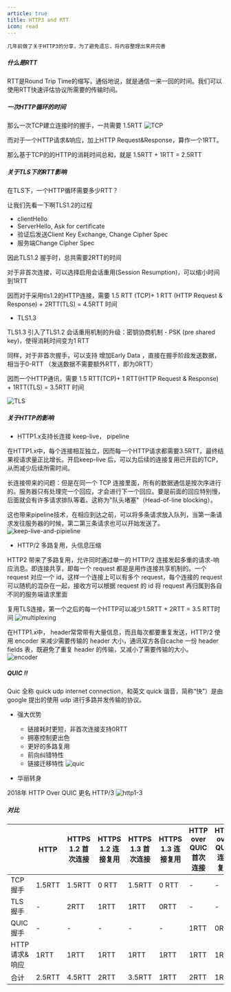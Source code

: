 ```yaml
---
article: true
title: HTTP3 and RTT
icon: read
---
```


`几年前做了关于HTTP3的分享，为了避免遗忘，将内容整理出来并完善`

##### 什么是RTT
RTT是Round Trip Time的缩写，通俗地说，就是通信一来一回的时间。我们可以使用RTT快速评估协议所需要的传输时间。


##### 一次HTTP循环的时间

那么一次TCP建立连接时的握手，一共需要 1.5RTT
![TCP](./http3/d.png)

而对于一个HTTP请求&响应，加上HTTP Request&Response，算作一个1RTT。

那么基于TCP的的HTTP的消耗时间总和，就是 1.5RTT + 1RTT = 2.5RTT

##### 关于TLS下的RTT影响
在TLS下，一个HTTP循环需要多少RTT？

让我们先看一下啊TLS1.2的过程
  - clientHello
  - ServerHello, Ask for certificate
  - 验证后发送Client Key Exchange, Change Cipher Spec
  - 服务端Change Cipher Spec

因此TLS1.2 握手时，总共需要2RTT的时间

对于非首次连接，可以选择启用会话重用(Session Resumption)，可以缩小时间到1RTT

因而对于采用tls1.2的HTTP连接，需要 1.5 RTT (TCP)+ 1 RTT (HTTP Request & Response) + 2RTT(TLS) = 4.5RTT 时间

- TLS1.3

TLS1.3 引入了TLS1.2 会话重用机制的升级：密钥协商机制 - PSK (pre shared key)，使得消耗时间变为1 RTT

同样，对于非首次握手，可以支持 增加Early Data ，直接在握手阶段发送数据，相当于0-RTT （发送数据不需要额外RTT，即为0RTT）

因而一个HTTP通讯，需要 1.5 RTT(TCP)+ 1 RTT(HTTP Request & Response) + 1RTT(TLS) = 3.5RTT 时间

![TLS](./http3/tls.png)

##### 关于HTTP的影响

- HTTP1.x支持长连接 keep-live， pipeline

在HTTP1.x中，每个连接相互独立，因而每一个HTTP请求都需要3.5RTT。最终结果视请求量正比增长。开启keep-live 后，可以为后续的连接复用已开启的TCP，从而减少后续所需时间。

长连接带来的问题：但是在同一个 TCP 连接里面，所有的数据通信是按次序进行的。服务器只有处理完一个回应，才会进行下一个回应。要是前面的回应特别慢，后面就会有许多请求排队等着。这称为"队头堵塞"（Head-of-line blocking）。

这也带来pipeline技术，在相应到达之前，可以将多条请求放入队列，当第一条请求发往服务器的时候，第二第三条请求也可以开始发送了。
![keep-live-and-pipieline](./http3/keep-live-and-pipeline.png)

- HTTP/2 多路复用，头信息压缩

HTTP2 带来了多路复用，允许同时通过单一的 HTTP/2 连接发起多重的请求-响应消息。即连接共享，即每一个 request 都是是用作连接共享机制的。一个 request 对应一个 id，这样一个连接上可以有多个 request，每个连接的 request 可以随机的混杂在一起，接收方可以根据 request 的 id 将 request 再归属到各自不同的服务端请求里面

复用TLS连接，第一个之后的每一个HTTP可以减少1.5RTT + 2RTT = 3.5 RTT时间
![multiplexing](./http3/multiplexing.png)

在HTTP1.x中， header常常带有大量信息，而且每次都要重复发送，HTTP/2 使用 encoder 来减少需要传输的 header 大小，通讯双方各自cache 一份 header fields 表，既避免了重复 header 的传输，又减小了需要传输的大小。
![encoder](./http3/encoder.png)

##### QUIC !!

Quic 全称 quick udp internet connection，和英文 quick 谐音，简称“快”）是由 google 提出的使用 udp 进行多路并发传输的协议。


- 强大优势
    - 链接耗时更短，非首次连接支持0RTT
    - 拥塞控制更出色
    - 更好的多路复用
    - 前向纠错特性
    - 链接迁移特性
![quic](./http3/quic.png)

- 华丽转身

2018年 HTTP Over QUIC 更名 HTTP/3
![http1-3](./http3/http1-3.png)

##### 对比


|      | HTTP  | HTTPS 1.2 首次连接  | HTTPS 1.2 连接复用  |HTTPS 1.3 首次连接  | HTTPS 1.3 连接复用  |HTTP over QUIC首次连接  |HTTP over QUIC  连接复用|
|  ----  | ---- |----  |----  |----  |----  |----  |----  |
| TCP握手  | 1.5RTT |1.5RTT |0 RTT |1.5RTT |0 RTT | - | - |
| TLS握手  | - |2RTT |1RTT |1RTT |0RTT |- | -|
| QUIC握手  | - |  - | - | - | - | 1RTT | 0RTT |
| HTTP请求&响应  | 1RTT | 1RTT | 1RTT | 1RTT | 1RTT | 1RTT | 1RTT |
| 合计  | 2.5RTT |4.5RTT |2RTT |3.5RTT |1RTT |2RTT |1RTT|
